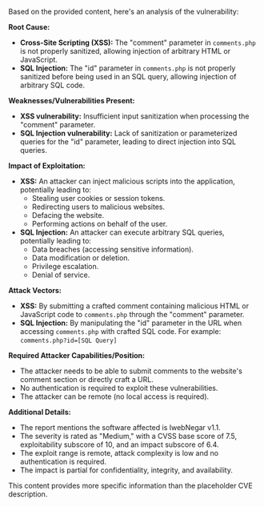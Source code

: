 Based on the provided content, here's an analysis of the vulnerability:

**Root Cause:**

*   **Cross-Site Scripting (XSS):** The "comment" parameter in `comments.php` is not properly sanitized, allowing injection of arbitrary HTML or JavaScript.
*   **SQL Injection:** The "id" parameter in `comments.php` is not properly sanitized before being used in an SQL query, allowing injection of arbitrary SQL code.

**Weaknesses/Vulnerabilities Present:**

*   **XSS vulnerability:** Insufficient input sanitization when processing the "comment" parameter.
*   **SQL Injection vulnerability:** Lack of sanitization or parameterized queries for the "id" parameter, leading to direct injection into SQL queries.

**Impact of Exploitation:**

*   **XSS:** An attacker can inject malicious scripts into the application, potentially leading to:
    *   Stealing user cookies or session tokens.
    *   Redirecting users to malicious websites.
    *   Defacing the website.
    *   Performing actions on behalf of the user.
*   **SQL Injection:** An attacker can execute arbitrary SQL queries, potentially leading to:
    *   Data breaches (accessing sensitive information).
    *   Data modification or deletion.
    *   Privilege escalation.
    *   Denial of service.

**Attack Vectors:**

*   **XSS:**  By submitting a crafted comment containing malicious HTML or JavaScript code to `comments.php` through the "comment" parameter.
*   **SQL Injection:** By manipulating the "id" parameter in the URL when accessing `comments.php` with crafted SQL code. For example: `comments.php?id=[SQL Query]`

**Required Attacker Capabilities/Position:**

*   The attacker needs to be able to submit comments to the website's comment section or directly craft a URL.
*   No authentication is required to exploit these vulnerabilities.
*   The attacker can be remote (no local access is required).

**Additional Details:**

*   The report mentions the software affected is IwebNegar v1.1.
*   The severity is rated as "Medium," with a CVSS base score of 7.5, exploitability subscore of 10, and an impact subscore of 6.4.
*   The exploit range is remote, attack complexity is low and no authentication is required.
*   The impact is partial for confidentiality, integrity, and availability.

This content provides more specific information than the placeholder CVE description.